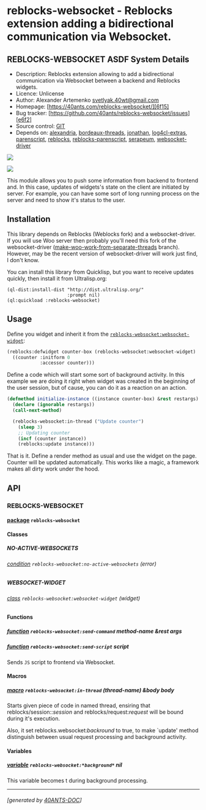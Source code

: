 <a id="x-28REBLOCKS-WEBSOCKET-DOCS-2FINDEX-3A-40README-2040ANTS-DOC-2FLOCATIVES-3ASECTION-29"></a>

# reblocks-websocket - Reblocks extension adding a bidirectional communication via Websocket.

<a id="reblocks-websocket-asdf-system-details"></a>

## REBLOCKS-WEBSOCKET ASDF System Details

* Description: Reblocks extension allowing to add a bidirectional communication via Websocket between a backend and Reblocks widgets.
* Licence: Unlicense
* Author: Alexander Artemenko <svetlyak.40wt@gmail.com>
* Homepage: [https://40ants.com/reblocks-websocket/][6f15]
* Bug tracker: [https://github.com/40ants/reblocks-websocket/issues][e6f2]
* Source control: [GIT][b1a1]
* Depends on: [alexandria][8236], [bordeaux-threads][3dbf], [jonathan][6dd8], [log4cl-extras][691c], [parenscript][7921], [reblocks][184b], [reblocks-parenscript][c07c], [serapeum][c41d], [websocket-driver][4f50]

[![](https://github-actions.40ants.com/40ants/reblocks-websocket/matrix.svg?only=ci.run-tests)][0497]

![](http://quickdocs.org/badge/reblocks-websocket.svg)

This module allows you to push some information from backend to frontend
and. In this case, updates of widgets's state on the client are
initiated by server. For example, you can have some sort of long running
process on the server and need to show it's status to the user.

<a id="x-28REBLOCKS-WEBSOCKET-DOCS-2FINDEX-3A-3A-40INSTALLATION-2040ANTS-DOC-2FLOCATIVES-3ASECTION-29"></a>

## Installation

This library depends on Reblocks (Weblocks fork) and a websocket-driver.
If you will use Woo server then probably you'll need this fork of the websocket-driver
([make-woo-work-from-separate-threads][ef5d] branch).
However, may be the recent version of websocket-driver will work just find, I don't know.

You can install this library from Quicklisp, but you want to receive updates quickly, then install it from Ultralisp.org:

```
(ql-dist:install-dist "http://dist.ultralisp.org/"
                      :prompt nil)
(ql:quickload :reblocks-websocket)
```
<a id="x-28REBLOCKS-WEBSOCKET-DOCS-2FINDEX-3A-3A-40USAGE-2040ANTS-DOC-2FLOCATIVES-3ASECTION-29"></a>

## Usage

Define you widget and inherit it from the
[`reblocks-websocket:websocket-widget`][c36a]:

```lisp
(reblocks:defwidget counter-box (reblocks-websocket:websocket-widget)
  ((counter :initform 0
            :accessor counter)))
```
Define a code which will start some sort of background activity. In this
example we are doing it right when widget was created in the beginning
of the user session, but of cause, you can do it as a reaction on an
action.

```lisp
(defmethod initialize-instance ((instance counter-box) &rest restargs)
  (declare (ignorable restargs))
  (call-next-method)

  (reblocks-websocket:in-thread ("Update counter")
    (sleep 3)
    ;; Updating counter
    (incf (counter instance))
    (reblocks:update instance)))
```
That is it. Define a render method as usual and use the widget on the
page. Counter will be updated automatically. This works like a magic,
a framework makes all dirty work under the hood.

<a id="x-28REBLOCKS-WEBSOCKET-DOCS-2FINDEX-3A-3A-40API-2040ANTS-DOC-2FLOCATIVES-3ASECTION-29"></a>

## API

<a id="x-28REBLOCKS-WEBSOCKET-DOCS-2FINDEX-3A-3A-40REBLOCKS-WEBSOCKET-3FPACKAGE-2040ANTS-DOC-2FLOCATIVES-3ASECTION-29"></a>

### REBLOCKS-WEBSOCKET

<a id="x-28-23A-28-2818-29-20BASE-CHAR-20-2E-20-22REBLOCKS-WEBSOCKET-22-29-20PACKAGE-29"></a>

#### [package](560e) `reblocks-websocket`

<a id="x-28REBLOCKS-WEBSOCKET-DOCS-2FINDEX-3A-3A-7C-40REBLOCKS-WEBSOCKET-3FClasses-SECTION-7C-2040ANTS-DOC-2FLOCATIVES-3ASECTION-29"></a>

#### Classes

<a id="x-28REBLOCKS-WEBSOCKET-DOCS-2FINDEX-3A-3A-40REBLOCKS-WEBSOCKET-24NO-ACTIVE-WEBSOCKETS-3FCLASS-2040ANTS-DOC-2FLOCATIVES-3ASECTION-29"></a>

##### NO-ACTIVE-WEBSOCKETS

<a id="x-28REBLOCKS-WEBSOCKET-3ANO-ACTIVE-WEBSOCKETS-20CONDITION-29"></a>

###### [condition](0f82) `reblocks-websocket:no-active-websockets` (error)

<a id="x-28REBLOCKS-WEBSOCKET-DOCS-2FINDEX-3A-3A-40REBLOCKS-WEBSOCKET-24WEBSOCKET-WIDGET-3FCLASS-2040ANTS-DOC-2FLOCATIVES-3ASECTION-29"></a>

##### WEBSOCKET-WIDGET

<a id="x-28REBLOCKS-WEBSOCKET-3AWEBSOCKET-WIDGET-20CLASS-29"></a>

###### [class](e656) `reblocks-websocket:websocket-widget` (widget)

<a id="x-28REBLOCKS-WEBSOCKET-DOCS-2FINDEX-3A-3A-7C-40REBLOCKS-WEBSOCKET-3FFunctions-SECTION-7C-2040ANTS-DOC-2FLOCATIVES-3ASECTION-29"></a>

#### Functions

<a id="x-28REBLOCKS-WEBSOCKET-3ASEND-COMMAND-20FUNCTION-29"></a>

##### [function](8fc7) `reblocks-websocket:send-command` method-name &rest args

<a id="x-28REBLOCKS-WEBSOCKET-3ASEND-SCRIPT-20FUNCTION-29"></a>

##### [function](7163) `reblocks-websocket:send-script` script

Sends `JS` script to frontend via Websocket.

<a id="x-28REBLOCKS-WEBSOCKET-DOCS-2FINDEX-3A-3A-7C-40REBLOCKS-WEBSOCKET-3FMacros-SECTION-7C-2040ANTS-DOC-2FLOCATIVES-3ASECTION-29"></a>

#### Macros

<a id="x-28REBLOCKS-WEBSOCKET-3AIN-THREAD-20-2840ANTS-DOC-2FLOCATIVES-3AMACRO-29-29"></a>

##### [macro](b2cf) `reblocks-websocket:in-thread` (thread-name) &body body

Starts given piece of code in named thread, ensiring that reblocks/session::*session* and
reblocks/request:*request* will be bound during it's execution.

Also, it set reblocks.websocket:*backround* to true, to make `update' method distinguish
between usual request processing and background activity.

<a id="x-28REBLOCKS-WEBSOCKET-DOCS-2FINDEX-3A-3A-7C-40REBLOCKS-WEBSOCKET-3FVariables-SECTION-7C-2040ANTS-DOC-2FLOCATIVES-3ASECTION-29"></a>

#### Variables

<a id="x-28REBLOCKS-WEBSOCKET-3A-2ABACKGROUND-2A-20-28VARIABLE-29-29"></a>

##### [variable](a6bd) `reblocks-websocket:*background*` nil

This variable becomes t during background processing.


[6f15]: https://40ants.com/reblocks-websocket/
[c36a]: https://40ants.com/reblocks-websocket/#x-28REBLOCKS-WEBSOCKET-3AWEBSOCKET-WIDGET-20CLASS-29
[b1a1]: https://github.com/40ants/reblocks-websocket
[0497]: https://github.com/40ants/reblocks-websocket/actions
[560e]: https://github.com/40ants/reblocks-websocket/blob/f532c2976c4fd53d29ba6b630d139fb9cfea8d2b/src/websocket.lisp#L1
[e656]: https://github.com/40ants/reblocks-websocket/blob/f532c2976c4fd53d29ba6b630d139fb9cfea8d2b/src/websocket.lisp#L227
[a6bd]: https://github.com/40ants/reblocks-websocket/blob/f532c2976c4fd53d29ba6b630d139fb9cfea8d2b/src/websocket.lisp#L388
[0f82]: https://github.com/40ants/reblocks-websocket/blob/f532c2976c4fd53d29ba6b630d139fb9cfea8d2b/src/websocket.lisp#L392
[7163]: https://github.com/40ants/reblocks-websocket/blob/f532c2976c4fd53d29ba6b630d139fb9cfea8d2b/src/websocket.lisp#L427
[8fc7]: https://github.com/40ants/reblocks-websocket/blob/f532c2976c4fd53d29ba6b630d139fb9cfea8d2b/src/websocket.lisp#L447
[b2cf]: https://github.com/40ants/reblocks-websocket/blob/f532c2976c4fd53d29ba6b630d139fb9cfea8d2b/src/websocket.lisp#L525
[e6f2]: https://github.com/40ants/reblocks-websocket/issues
[ef5d]: https://github.com/svetlyak40wt/websocket-driver/tree/make-woo-work-from-separate-threads
[8236]: https://quickdocs.org/alexandria
[3dbf]: https://quickdocs.org/bordeaux-threads
[6dd8]: https://quickdocs.org/jonathan
[691c]: https://quickdocs.org/log4cl-extras
[7921]: https://quickdocs.org/parenscript
[184b]: https://quickdocs.org/reblocks
[c07c]: https://quickdocs.org/reblocks-parenscript
[c41d]: https://quickdocs.org/serapeum
[4f50]: https://quickdocs.org/websocket-driver

* * *
###### [generated by [40ANTS-DOC](https://40ants.com/doc/)]
